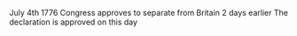 July 4th 1776
Congress approves to separate from Britain 2 days earlier
The declaration is approved on this day